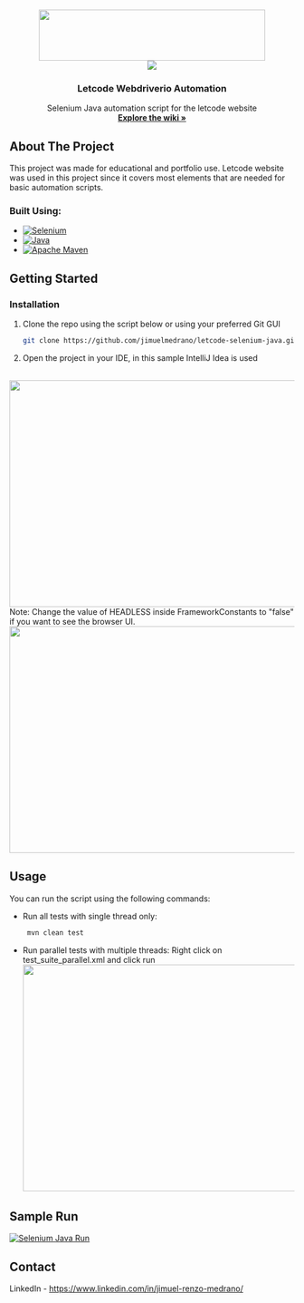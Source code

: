 <!-- Improved compatibility of back to top link: See: https://github.com/othneildrew/Best-README-Template/pull/73 -->
<a name="readme-top"></a>


<!-- PROJECT LOGO -->
<br />
<div align="center">
  

<img src="https://github.com/jimuelmedrano/letcode-selenium-java/assets/42688255/c5c0f8da-b8ac-46df-a43c-1137ede23b4c" style="width:400px;height:90px;">
<br />
<img src="https://github.com/mrnjii/letcode-wdio-cucumber-ts/assets/42688255/b9e899fc-bbbb-4d63-9c8a-44878c654f35">

  <h3 align="center">Letcode Webdriverio Automation</h3>

  <p align="center">
    Selenium Java automation script for the letcode website
    <br />
    <a href="https://github.com/jimuelmedrano/letcode-selenium-java/wiki/Useful-Links-for-Learning-Selenium"><strong>Explore the wiki »</strong></a>
  </p>
</div>



<!-- ABOUT THE PROJECT -->
## About The Project


This project was made for educational and portfolio use. Letcode website was used in this project since it covers most elements that are needed for basic automation scripts.



### Built Using:

* [![Selenium](https://img.shields.io/badge/-selenium-%43B02A?style=for-the-badge&logo=selenium&logoColor=white)](https://www.selenium.dev/)
* [![Java](https://img.shields.io/badge/java-%23ED8B00.svg?style=for-the-badge&logo=openjdk&logoColor=white)](https://www.java.com/en/)
* [![Apache Maven](https://img.shields.io/badge/Apache%20Maven-C71A36?style=for-the-badge&logo=Apache%20Maven&logoColor=white)](https://maven.apache.org/)


<!-- GETTING STARTED -->
## Getting Started
### Installation

1. Clone the repo using the script below or using your preferred Git GUI 
   ```sh
   git clone https://github.com/jimuelmedrano/letcode-selenium-java.git
   ```
2. Open the project in your IDE, in this sample IntelliJ Idea is used
<br />
   <img src="https://github.com/jimuelmedrano/letcode-selenium-java/assets/42688255/dd9be231-e7aa-4898-ab24-040be53a2944" style="width:800px;height:400px;">
<br />
Note: Change the value of HEADLESS inside FrameworkConstants to "false" if you want to see the browser UI.
   <img src="https://github.com/jimuelmedrano/letcode-selenium-java/assets/42688255/613dd850-3162-4e16-a2dd-89c99428d3e5" style="width:800px;height:400px;">

<!-- USAGE EXAMPLES -->
## Usage

You can run the script using the following commands:
* Run all tests with single thread only:
  ```sh
   mvn clean test
  ```
* Run parallel tests with multiple threads:
  Right click on test_suite_parallel.xml and click run
  <img src="https://github.com/jimuelmedrano/letcode-selenium-java/assets/42688255/ed376532-3c74-422d-8c3d-edbeaa9d21ca" style="width:500px;height:400px;">

  
## Sample Run
[![Selenium Java Run](https://github.com/jimuelmedrano/letcode-selenium-java/assets/42688255/cb25f382-8194-4cce-85a2-3f425e03bcbd)](https://youtu.be/e4OcRuFw47E)

<!-- CONTACT -->
## Contact

LinkedIn - https://www.linkedin.com/in/jimuel-renzo-medrano/




